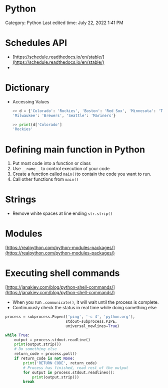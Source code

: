 # Python

Category: Python
Last edited time: July 22, 2022 1:41 PM

# Schedules API

- [https://schedule.readthedocs.io/en/stable/](https://schedule.readthedocs.io/en/stable/)
- 

# Dictionary

- Accessing Values
    
    ```python
    >> d = {'Colorado': 'Rockies', 'Boston': 'Red Sox', 'Minnesota': 'Twins',
    'Milwaukee': 'Brewers', 'Seattle': 'Mariners'}
    
    >> print(d['Colorado']
    'Rockies'
    ```
    

# Defining main function in Python

1. Put most code into a function or class
2. Use `__name__` to control execution of your code
3. Create a function called `main()`to contain the code you want to run.
4. Call other functions from `main()`

# Strings

- Remove white spaces at line ending `str.strip()`

# Modules

[https://realpython.com/python-modules-packages/](https://realpython.com/python-modules-packages/)

# Executing shell commands

[https://janakiev.com/blog/python-shell-commands/](https://janakiev.com/blog/python-shell-commands/)

- When you run `.communicate()`, it will wait until the process is complete.
- Continuously check the status in real time while doing something else

```python
process = subprocess.Popen(['ping', '-c 4', 'python.org'], 
                           stdout=subprocess.PIPE,
                           universal_newlines=True)

while True:
    output = process.stdout.readline()
    print(output.strip())
    # Do something else
    return_code = process.poll()
    if return_code is not None:
        print('RETURN CODE', return_code)
        # Process has finished, read rest of the output 
        for output in process.stdout.readlines():
            print(output.strip())
        break
```